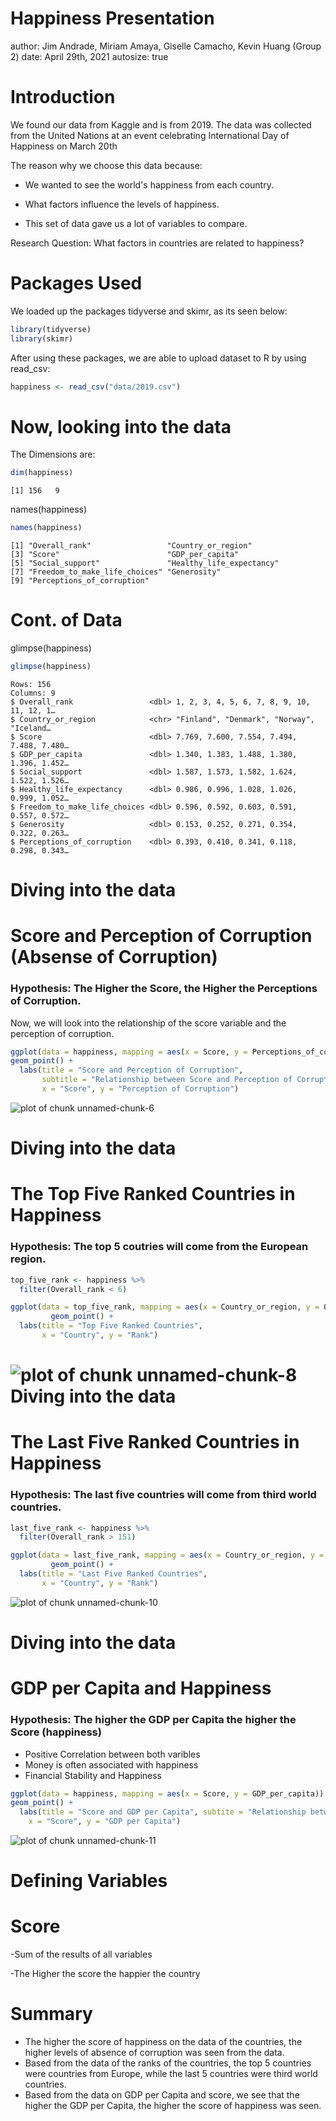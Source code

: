 Happiness Presentation
========================================================
author: Jim  Andrade,  Miriam  Amaya,  Giselle  Camacho,  Kevin  Huang (Group 2)
date: April 29th, 2021
autosize: true

Introduction
========================================================


We found our data from Kaggle and is from 2019. The data was collected from the United Nations at an event celebrating International Day of Happiness on March 20th

The reason why we choose this data because: 

- We wanted to see the world's happiness from each country.


- What factors influence the levels of happiness.


- This set of data gave us a lot of variables to compare.


Research Question: What factors in countries are related to happiness?

Packages Used
========================================================
We loaded up the packages tidyverse and skimr, as its seen below:


```r
library(tidyverse)
library(skimr)
```
After using these packages, we are able to upload dataset to R by using read_csv:

```r
happiness <- read_csv("data/2019.csv")
```

Now, looking into the data
========================================================
The Dimensions are: 

```r
dim(happiness)
```

```
[1] 156   9
```

names(happiness)

```r
names(happiness)
```

```
[1] "Overall_rank"                 "Country_or_region"           
[3] "Score"                        "GDP_per_capita"              
[5] "Social_support"               "Healthy_life_expectancy"     
[7] "Freedom_to_make_life_choices" "Generosity"                  
[9] "Perceptions_of_corruption"   
```
Cont. of Data
========================================================
glimpse(happiness)

```r
glimpse(happiness)
```

```
Rows: 156
Columns: 9
$ Overall_rank                 <dbl> 1, 2, 3, 4, 5, 6, 7, 8, 9, 10, 11, 12, 1…
$ Country_or_region            <chr> "Finland", "Denmark", "Norway", "Iceland…
$ Score                        <dbl> 7.769, 7.600, 7.554, 7.494, 7.488, 7.480…
$ GDP_per_capita               <dbl> 1.340, 1.383, 1.488, 1.380, 1.396, 1.452…
$ Social_support               <dbl> 1.587, 1.573, 1.582, 1.624, 1.522, 1.526…
$ Healthy_life_expectancy      <dbl> 0.986, 0.996, 1.028, 1.026, 0.999, 1.052…
$ Freedom_to_make_life_choices <dbl> 0.596, 0.592, 0.603, 0.591, 0.557, 0.572…
$ Generosity                   <dbl> 0.153, 0.252, 0.271, 0.354, 0.322, 0.263…
$ Perceptions_of_corruption    <dbl> 0.393, 0.410, 0.341, 0.118, 0.298, 0.343…
```


Diving into the data
========================================================
# Score and Perception of Corruption (Absense of Corruption)
### Hypothesis: The Higher the Score, the Higher the Perceptions of Corruption.
Now, we will look into the relationship of the score variable and the perception of corruption.


```r
ggplot(data = happiness, mapping = aes(x = Score, y = Perceptions_of_corruption)) + 
geom_point() +
  labs(title = "Score and Perception of Corruption",
       subtitle = "Relationship between Score and Perception of Corruption",
       x = "Score", y = "Perception of Corruption")
```

![plot of chunk unnamed-chunk-6](Presentation-figure/unnamed-chunk-6-1.png)

Diving into the data
========================================================
# The Top Five Ranked Countries in Happiness
### Hypothesis: The top 5 coutries will come from the European region.

```r
top_five_rank <- happiness %>%
  filter(Overall_rank < 6)
```

```r
ggplot(data = top_five_rank, mapping = aes(x = Country_or_region, y = Overall_rank)) +
         geom_point() +
  labs(title = "Top Five Ranked Countries",
       x = "Country", y = "Rank")
```

![plot of chunk unnamed-chunk-8](Presentation-figure/unnamed-chunk-8-1.png)
Diving into the data
========================================================
# The Last Five Ranked Countries in Happiness
### Hypothesis: The last five countries will come from third world countries. 

```r
last_five_rank <- happiness %>%
  filter(Overall_rank > 151)
```

```r
ggplot(data = last_five_rank, mapping = aes(x = Country_or_region, y = Overall_rank)) +
         geom_point() +
  labs(title = "Last Five Ranked Countries",
       x = "Country", y = "Rank")
```

![plot of chunk unnamed-chunk-10](Presentation-figure/unnamed-chunk-10-1.png)

Diving into the data
========================================================

# GDP per Capita and Happiness

### Hypothesis: The higher the GDP per Capita the higher the Score (happiness)

- Positive Correlation between both varibles
- Money is often associated with happiness
- Financial Stability and Happiness


```r
ggplot(data = happiness, mapping = aes(x = Score, y = GDP_per_capita)) + 
geom_point() +
  labs(title = "Score and GDP per Capita", subtite = "Relationship between Score and GDP Per Capita",
    x = "Score", y = "GDP per Capita")
```

![plot of chunk unnamed-chunk-11](Presentation-figure/unnamed-chunk-11-1.png)

Defining Variables
========================================================

# Score

-Sum of the results of all variables

-The Higher the score the happier the country

Summary
========================================================
- The higher the score of happiness on the data of the countries, the higher levels of absence of corruption was seen from the data.
- Based from the data of the ranks of the countries, the top 5 countries were countries from Europe, while the last 5 countries were third world countries.
- Based from the data on GDP per Capita and score, we see that the higher the GDP per Capita, the higher the score of happiness was seen. 
